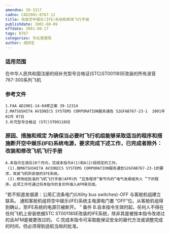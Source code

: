 ```yaml
---
amendno: 39-3317
cadno: CAD2001-B767-12
title: 改装空中娱乐(IFE)系统和修改飞行手册
publishdate: 2001-08-09
effdate: 2001-08-17
tags: B767
categories: 华北管理局
author: 成树生
---
```


### 适用范围 
在中华人民共和国注册的经补充型号合格证(STC)ST00118SE改装的所有波音767-300系列飞机

<!--more-->
### 参考文件
    1.FAA AD2001-14-04修正案 39-12314
    2.MATSUSHITA AVIONICS SYSTEMS CORPORATION服务通告 S2GFAB767-23-1  2001年 02月 07日
    3.补充型号合格证 (STC)ST00118SE

### 原因、措施和规定     为确保当必要时飞行机组能够采取适当的程序和措施断开空中娱乐(IFE)系统电源，要求完成下述工作，已完成者除外：     改装和修改飞机飞行手册 
    A.本指令生效后18个月内，完成本指令A(1)和A(2)段规定的工作。
     (1).按MATSUSHITA AVIONICS SYSTEMS CORPORATION服务通告S2GFAB767-23-1的要求，改装飞机所安装的IFE系统。 
     (2).修改经批准的飞机飞行手册(AFM)的 “应急程序”章节内的“电气发烟或失火 ”下的程序。此项工作可通过将本指令的复印件插入AFM来完成。 

  
“若不知道发烟源：公用汇流条电门(Utility bus switches)-OFF 与客舱机组建立联系。 通知客舱机组将空中娱乐(IFE)系统主电源电门置 “OFF”位。从客舱机组得到确认，至IFE系统的电源已被断开。 ”
备件 
    B.自本指令生效时起，任何人不得在任何飞机上安装依据STC ST00118SE改装的IFE系统，除非其是被按本指令改进过的且AFM是被更改过的。 
    C.完成本指令可采取能保证安全的替代方法或调整完成的时间，但必须得到适航当局的批准。

